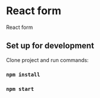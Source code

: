 # React form

React form

## Set up for development

Clone project and run commands:

### `npm install`
### `npm start`
